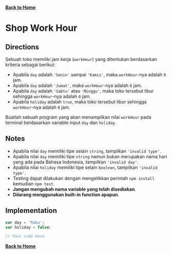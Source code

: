 [**Back to Home**](./../README.md)

# Shop Work Hour

## Directions

Sebuah toko memiliki jam kerja (`workHour`) yang ditentukan berdasarkan kriteria sebagai berikut:

- Apabila `day` adalah `'Senin'` sampai `'Kamis'`, maka `workHour`-nya adalah `9` jam.
- Apabila `day` adalah `'Jumat'`, maka `workHour`-nya adalah `8` jam.
- Apabila `day` adalah `'Sabtu'` atau `'Minggu'`, maka toko tersebut libur sehingga `workHour`-nya adalah `0` jam.
- Apabila `holiday` adalah `true`, maka toko tersebut libur sehingga `workHour`-nya adalah `0` jam.

Buatlah sebuah program yang akan menampilkan nilai `workHour` pada terminal berdasarkan variable input `day` dan `holiday`.

## Notes

- Apabila nilai `day` memiliki tipe selain `string`, tampilkan `'invalid type'`.
- Apabila nilai `day` memiliki tipe `string` namun bukan merupakan nama hari yang ada pada Bahasa Indonesia, tampilkan `'invalid day'`.
- Apabila nilai `holiday` memiliki tipe selain `boolean`, tampilkan `'invalid type'`.
- Testing dapat dilakukan dengan mengetikkan perintah `npm install` kemudian `npm test`.
- **Jangan mengubah nama variable yang telah disediakan**.
- **Dilarang menggunakan built-in function apapun**.

## Implementation

```javascript
var day = 'Rabu';
var holiday = false;

// Your code here
```

[**Back to Home**](./../README.md)

